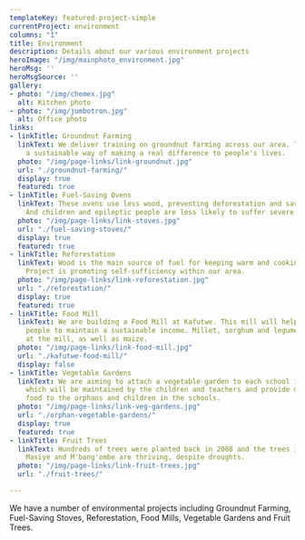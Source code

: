 ```yaml
---
templateKey: featured-project-simple
currentProject: environment
columns: "1"
title: Environment
description: Details about our various environment projects
heroImage: "/img/mainphoto_environment.jpg"
heroMsg: ''
heroMsgSource: ''
gallery:
- photo: "/img/chemex.jpg"
  alt: Kitchen photo
- photo: "/img/jumbotron.jpg"
  alt: Office photo
links:
- linkTitle: Groundnut Farming
  linkText: We deliver training on groundnut farming across our area. Training is
    a sustainable way of making a real difference to people's lives.
  photo: "/img/page-links/link-groundnut.jpg"
  url: "./groundnut-farming/"
  display: true
  featured: true
- linkTitle: Fuel-Saving Ovens
  linkText: These ovens use less wood, preventing deforestation and saving money.
    And children and epileptic people are less likely to suffer severe burns.
  photo: "/img/page-links/link-stoves.jpg"
  url: "./fuel-saving-stoves/"
  display: true
  featured: true
- linkTitle: Reforestation
  linkText: Wood is the main source of fuel for keeping warm and cooking. Our Reforestation
    Project is promoting self-sufficiency within our area.
  photo: "/img/page-links/link-reforestation.jpg"
  url: "./reforestation/"
  display: true
  featured: true
- linkTitle: Food Mill
  linkText: We are building a Food Mill at Kafutwe. This mill will help the local
    people to maintain a sustainable income. Millet, sorghum and legumes can be ground
    at the mill, as well as maize.
  photo: "/img/page-links/link-food-mill.jpg"
  url: "./kafutwe-food-mill/"
  display: false
- linkTitle: Vegetable Gardens
  linkText: We are aiming to attach a vegetable garden to each school in our area
    which will be maintained by the children and teachers and provide much needed
    food to the orphans and children in the schools.
  photo: "/img/page-links/link-veg-gardens.jpg"
  url: "./orphan-vegetable-gardens/"
  display: true
  featured: true
- linkTitle: Fruit Trees
  linkText: Hundreds of trees were planted back in 2008 and the trees in Chitsime,
    Masiye and M'bang'ombe are thriving, despite droughts.
  photo: "/img/page-links/link-fruit-trees.jpg"
  url: "./fruit-trees/"

---
```

We have a number of environmental projects including Groundnut Farming, Fuel-Saving Stoves, Reforestation, Food Mills, Vegetable Gardens and Fruit Trees.